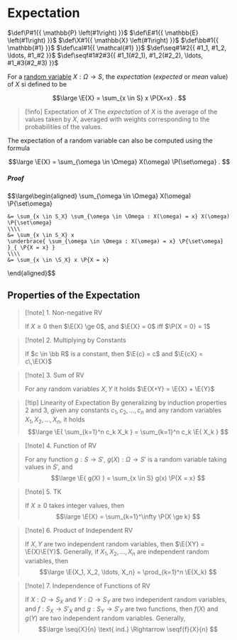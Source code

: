 # Expectation

$\def\P#1{{ \mathbb{P} \left(#1\right) }}$
$\def\E#1{{ \mathbb{E} \left(#1\right) }}$
$\def\X#1{{ \mathbb{X} \left(#1\right) }}$
$\def\bb#1{{ \mathbb{#1} }}$
$\def\cal#1{{ \mathcal{#1} }}$
$\def\seq#1#2{{ #1_1, #1_2, \ldots, #1_#2 }}$
$\def\seqf#1#2#3{{ #1_1(#2_1), #1_2(#2_2), \ldots, #1_#3(#2_#3) }}$

For a [random variable](Probability/Random%20Variables/Random%20Variables.md) $X : \Omega \rightarrow S$, the *expectation* (*expected* or *mean* value) of $X$ si defined to be

$$\large
	\E{X} = \sum_{x \in S} x \P{X=x} .
$$

> [!info] Expectation of $X$
> The *expectation* of $X$ is the average of  the values taken by $X$, averaged with weights corresponding to the probabilities of the values.

The expectation of a random variable can also be computed using the formula

$$\large
	\E{X} = \sum_{\omega \in \Omega} X(\omega) \P{\set\omega} .
$$

##### Proof

$$\large\begin{aligned}
	\sum_{\omega \in \Omega} X(\omega) \P{\set\omega}
	
	&= \sum_{x \in S_X} \sum_{\omega \in \Omega : X(\omega) = x} X(\omega) \P{\set\omega}
	\\\\
	&= \sum_{x \in S_X} x
	\underbrace{ \sum_{\omega \in \Omega : X(\omega) = x} \P{\set\omega} }_{ \P{X = x} }
	\\\\
	&= \sum_{x \in \S_X} x \P{X = x}
	
\end{aligned}$$

## Properties of the Expectation


> [!note] 1. Non-negative RV
> 
> If $X \ge 0$ then $\E{X} \ge 0$, and $\E{X} = 0$ iff $\P{X = 0} = 1$

> [!note] 2. Multiplying by Constants
> 
> If $c \in \bb R$ is a constant, then $\E{c} = c$ and $\E{cX} = c\,\E{X}$

> [!note] 3. Sum of RV
> 
> For any random variables $X,Y$ it holds $\E{X+Y} = \E{X} + \E{Y}$

> [!tip] Linearity of Expectation
> By generalizing by induction properties 2 and 3, given any constants $c_1, c_2, \ldots, c_n$ and any random variables $X_1, X_2, \ldots, X_n$, it holds
> $$\large
> 	\E{ \sum_{k=1}^n c_k X_k }
> 	= \sum_{k=1}^n c_k \E{ X_k }
> $$

> [!note] 4. Function of RV
> 
> For any function $g : S \rightarrow S'$, $g(X) : \Omega \rightarrow S'$ is a random variable taking values in $S'$, and
> $$\large
> 	\E{ g(X) } = \sum_{x \in S} g(x) \P{X = x}
> $$

> [!note] 5. TK
> 
> If $X \ge 0$ takes integer values, then
> $$\large
> 	\E{X} = \sum_{k=1}^\infty \P{X \ge k}
> $$

> [!note] 6. Product of Independent RV
> 
> If $X,Y$ are two independent random variables, then $\E{XY} = \E{X}\E{Y}$.
> Generally, if $X_1, X_2, \ldots, X_n$ are independent random variables, then
> $$\large
> 	\E{X_1, X_2, \ldots, X_n} = \prod_{k=1}^n \E{X_k}
> $$

> [!note] 7. Independence of Functions of RV
> 
> If $X : \Omega \rightarrow S_X$ and $Y : \Omega \rightarrow S_Y$ are two independent random variables, and $f : S_X \rightarrow S'_X$ and $g : S_Y \rightarrow S'_Y$ are two functions, then $f(X)$ and $g(Y)$ are two independent random variables. Generally,
> $$\large
> 	\seq{X}{n} \text{ ind.}
> 	\Rightarrow \seqf{f}{X}{n}
> $$
